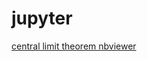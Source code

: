 # jupyter


[central limit theorem nbviewer](http://nbviewer.ipython.org/github/joergfra/jupyter/blob/master/central_limit_theorem.ipynb)